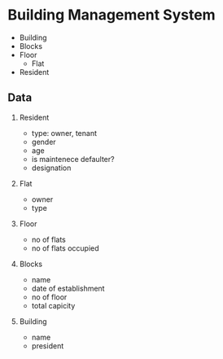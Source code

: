 # Building Management System

- Building
- Blocks
- Floor
    - Flat
- Resident

## Data

1. Resident
    - type: owner, tenant
    - gender
    - age
    - is maintenece defaulter?
    - designation

2. Flat
    - owner
    - type

3. Floor
    - no of flats
    - no of flats occupied

4. Blocks
    - name
    - date of establishment
    - no of floor
    - total capicity

5. Building
    - name
    - president
    